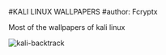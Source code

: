 #KALI LINUX WALLPAPERS
#author: Fcryptx

Most of the wallpapers of kali linux

![kali-backtrack](~/Pictures/kali-linux-wallpapers/kali-backtrack/backtrack-3-green-1920x1080.png)
